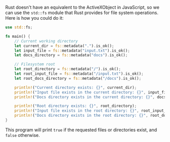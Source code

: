 Rust doesn't have an equivalent to the ActiveXObject in JavaScript, so we can use the `std::fs` module that Rust provides for file system operations. Here is how you could do it:

```rust
use std::fs;

fn main() {
    // Current working directory
    let current_dir = fs::metadata(".").is_ok();
    let input_file = fs::metadata("input.txt").is_ok();
    let docs_directory = fs::metadata("docs").is_ok();

    // Filesystem root
    let root_directory = fs::metadata("/").is_ok();
    let root_input_file = fs::metadata("/input.txt").is_ok();
    let root_docs_directory = fs::metadata("/docs").is_ok();

    println!("Current directory exists: {}", current_dir);
    println!("Input file exists in the current directory: {}", input_file);
    println!("Docs directory exists in the current directory: {}", docs_directory);

    println!("Root directory exists: {}", root_directory);
    println!("Input file exists in the root directory: {}", root_input_file);
    println!("Docs directory exists in the root directory: {}", root_docs_directory);
}
```

This program will print `true` if the requested files or directories exist, and `false` otherwise.

